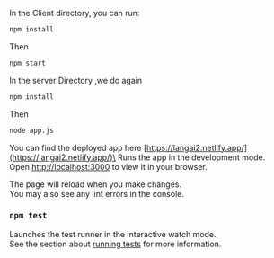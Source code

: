 




In the Client directory, you can run:
```bash
npm install
```
Then

```bash
npm start
```
In the server Directory ,we do again 
```bash
npm install
```
Then

```bash
node app.js
```
You can find the deployed app here
[https://langai2.netlify.app/](https://langai2.netlify.app/)\
Runs the app in the development mode.\
Open [http://localhost:3000](http://localhost:3000) to view it in your browser.

The page will reload when you make changes.\
You may also see any lint errors in the console.

### `npm test`

Launches the test runner in the interactive watch mode.\
See the section about [running tests](https://facebook.github.io/create-react-app/docs/running-tests) for more information.

